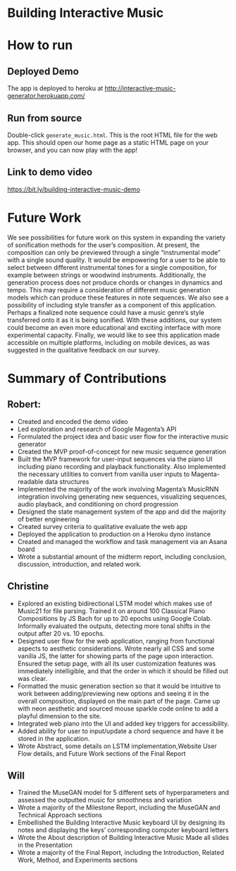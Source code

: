 # Building Interactive Music 

# How to run
## Deployed Demo
The app is deployed to heroku at http://interactive-music-generator.herokuapp.com/
## Run from source
Double-click `generate_music.html`. This is the root HTML file for the web app. This should open our home page as a static HTML page on your browser, and you can now play with the app!
## Link to demo video
https://bit.ly/building-interactive-music-demo

# Future Work
We see possibilities for future work on this system in expanding the variety of sonification methods for the user’s composition. At present, the composition can only be previewed through a single “instrumental mode” with a single sound quality. It would be empowering for a user to be able to select between different instrumental tones for a single composition, for example between strings or woodwind instruments. Additionally, the generation process does not produce chords or changes in dynamics and tempo. This may require a consideration of different music generation models which can produce these features in note sequences. We also see a possibility of including style transfer as a component of this application. Perhaps a finalized note sequence could have a music genre’s style transferred onto it as it is being sonified. With these additions, our system could become an even more educational and exciting interface with more experimental capacity. Finally, we would like to see this application made accessible on multiple platforms, including on mobile devices, as was suggested in the qualitative feedback on our survey.

# Summary of Contributions
## Robert:
* Created and encoded the demo video
* Led exploration and research of Google Magenta’s API
* Formulated the project idea and basic user flow for the interactive music generator
* Created the MVP proof-of-concept for new music sequence generation
* Built the MVP framework for user-input sequences via the piano UI including piano recording and playback functionality. Also implemented the necessary utilities to convert from vanilla user inputs to Magenta-readable data structures
* Implemented the majority of the work involving Magenta’s MusicRNN integration involving generating new sequences, visualizing sequences, audio playback, and conditioning on chord progression
* Designed the state management system of the app and did the majority of better engineering
* Created survey criteria to qualitative evaluate the web app
* Deployed the application to production on a Heroku dyno instance
* Created and managed the workflow and task management via an Asana board
* Wrote a substantial amount of the midterm report, including conclusion, discussion, introduction, and related work.

## Christine
* Explored an existing bidirectional LSTM model which makes use of Music21 for file parsing. Trained it on around 100 Classical Piano Compositions by JS Bach for up to 20 epochs using Google Colab. Informally evaluated the outputs, detecting more tonal shifts in the output after 20 vs. 10 epochs.
* Designed user flow for the web application, ranging from functional aspects to aesthetic considerations. Wrote nearly all CSS and some vanilla JS, the latter for showing parts of the page upon interaction. Ensured the setup page, with all its user customization features was immediately intelligible, and that the order in which it should be filled out was clear.
* Formatted the music generation section so that it would be intuitive to work between adding/previewing new options and seeing it in the overall composition, displayed on the main part of the page.
Came up with neon aesthetic and sourced mouse sparkle code online to add a playful dimension to the site.
* Integrated web piano into the UI and added key triggers for accessibility.
* Added ability for user to input/update a chord sequence and have it be stored in the application.
* Wrote Abstract, some details on LSTM implementation,Website User Flow details, and Future Work sections of the Final Report


## Will
* Trained the MuseGAN model for 5 different sets of hyperparameters and assessed the outputted music for smoothness and variation
* Wrote a majority of the Milestone Report, including the MuseGAN and Technical Approach sections
* Embellished the Building Interactive Music keyboard UI by designing its notes and displaying the keys’ corresponding computer keyboard letters
* Wrote the About description of Building Interactive Music
Made all slides in the Presentation
* Wrote a majority of the Final Report, including the Introduction, Related Work, Method, and Experiments sections
